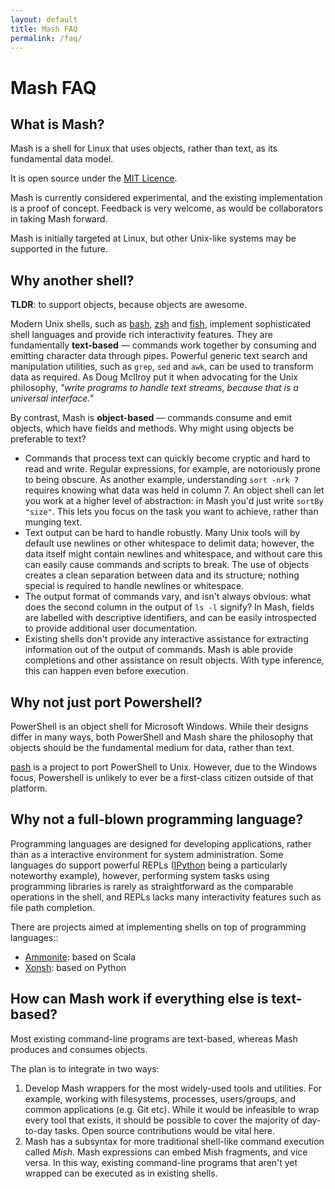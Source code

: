 ```yaml
---
layout: default
title: Mash FAQ
permalink: /faq/
---
```


# Mash FAQ

## What is Mash?

Mash is a shell for Linux that uses objects, rather than text, as its fundamental data
model.

It is open source under the [MIT Licence](https://opensource.org/licenses/MIT).

Mash is currently considered experimental, and the existing implementation is a proof of
concept. Feedback is very welcome, as would be collaborators in taking Mash
forward.

Mash is initially targeted at Linux, but other Unix-like systems may be supported in the
future.

## Why another shell?

**TLDR**: to support objects, because objects are awesome.

Modern Unix shells, such as [bash](https://www.gnu.org/software/bash/),
[zsh](http://www.zsh.org/) and [fish](http://fishshell.com/), implement sophisticated shell
languages and provide rich interactivity features. They are fundamentally **text-based**
&mdash; commands work together by consuming and emitting character data through
pipes. Powerful generic text search and manipulation utilities, such as `grep`, `sed` and
`awk`, can be used to transform data as required. As Doug McIlroy put it when advocating for
the Unix philosophy, *"write programs to handle text streams, because that is a universal
interface."*

By contrast, Mash is **object-based** &mdash; commands consume and emit objects, which have
fields and methods. Why might using objects be preferable to text?

* Commands that process text can quickly become cryptic and hard to read and write. Regular
  expressions, for example, are notoriously prone to being obscure. As another example,
  understanding `sort -nrk 7` requires knowing what data was held in column 7. An object
  shell can let you work at a higher level of abstraction: in Mash you'd just write `sortBy
  "size"`. This lets you focus on the task you want to achieve, rather than munging text.
* Text output can be hard to handle robustly. Many Unix tools will by default use newlines
  or other whitespace to delimit data; however, the data itself might contain newlines and
  whitespace, and without care this can easily cause commands and scripts to break. The use
  of objects creates a clean separation between data and its structure; nothing special is
  required to handle newlines or whitespace.
* The output format of commands vary, and isn't always obvious: what does the second column
  in the output of `ls -l` signify? In Mash, fields are labelled with descriptive
  identifiers, and can be easily introspected to provide additional user documentation.
* Existing shells don't provide any interactive assistance for extracting information out of
  the output of commands. Mash is able provide completions and other assistance on result
  objects. With type inference, this can happen even before execution.

## Why not just port Powershell?

PowerShell is an object shell for Microsoft Windows. While their designs differ in many
ways, both PowerShell and Mash share the philosophy that objects should be the fundamental
medium for data, rather than text.

[pash](https://github.com/Pash-Project/Pash) is a project to port PowerShell to
Unix. However, due to the Windows focus, Powershell is unlikely to ever be a first-class
citizen outside of that platform.

## Why not a full-blown programming language?

Programming languages are designed for developing applications, rather than as a interactive
environment for system administration. Some languages do support powerful REPLs
([IPython](http://ipython.org/) being a particularly noteworthy example), however,
performing system tasks using programming libraries is rarely as straightforward as the
comparable operations in the shell, and REPLs lacks many interactivity features such as file
path completion.

There are projects aimed at implementing shells on top of programming languages::

* [Ammonite](http://lihaoyi.github.io/Ammonite/): based on Scala
* [Xonsh](http://xonsh.org): based on Python

## How can Mash work if everything else is text-based?

Most existing command-line programs are text-based, whereas Mash produces and consumes
objects.

The plan is to integrate in two ways:

1. Develop Mash wrappers for the most widely-used tools and utilities. For example, working
  with filesystems, processes, users/groups, and common applications (e.g. Git etc). While
  it would be infeasible to wrap every tool that exists, it should be possible to cover the
  majority of day-to-day tasks. Open source contributions would be vital here.
2. Mash has a subsyntax for more traditional shell-like command execution called
  *Mish*. Mash expressions can embed Mish fragments, and vice versa. In this way, existing
  command-line programs that aren't yet wrapped can be executed as in existing shells.
